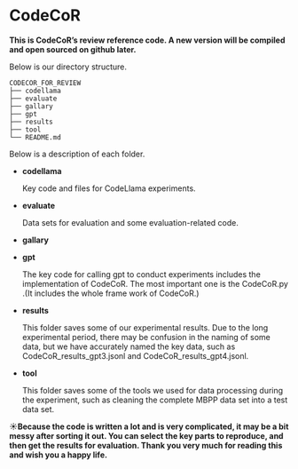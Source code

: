 # CodeCoR

**This is CodeCoR’s review reference code. A new version will be compiled and open sourced on github later.**

Below is our directory structure.

```
CODECOR_FOR_REVIEW
├── codellama
├── evaluate
├── gallary
├── gpt
├── results 
├── tool 
└── README.md
```

Below is a description of each folder.

- **codellama**

  Key code and files for CodeLlama experiments.

- **evaluate**

  Data sets for evaluation and some evaluation-related code.

- **gallary**

  

- **gpt**

  The key code for calling gpt to conduct experiments includes the implementation of CodeCoR.
  The most important one is the CodeCoR.py .(It includes the whole frame work of CodeCoR.)

- **results**

  This folder saves some of our experimental results. Due to the long experimental period, there may be confusion in the naming of some data, but we have accurately named the key data, such as CodeCoR_results_gpt3.jsonl and CodeCoR_results_gpt4.jsonl.

- **tool**

  This folder saves some of the tools we used for data processing during the experiment, such as cleaning the complete MBPP data set into a test data set.



:sunny:**Because the code is written a lot and is very complicated, it may be a bit messy after sorting it out. You can select the key parts to reproduce, and then get the results for evaluation. Thank you very much for reading this and wish you a happy life.**

